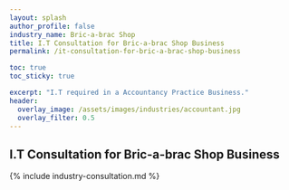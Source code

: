 ```yaml
---
layout: splash 
author_profile: false 
industry_name: Bric-a-brac Shop
title: I.T Consultation for Bric-a-brac Shop Business
permalink: /it-consultation-for-bric-a-brac-shop-business

toc: true
toc_sticky: true

excerpt: "I.T required in a Accountancy Practice Business."
header:
  overlay_image: /assets/images/industries/accountant.jpg
  overlay_filter: 0.5 
---
```


## I.T Consultation for Bric-a-brac Shop Business

{% include industry-consultation.md %}
